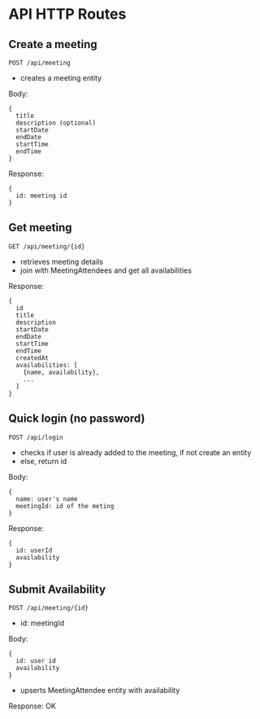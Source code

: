 # API HTTP Routes

## Create a meeting
`POST /api/meeting`

- creates a meeting entity

Body:
```
{
  title
  description (optional)
  startDate
  endDate
  startTime
  endTime
}
```

Response:
```
{
  id: meeting id
}
```

## Get meeting
`GET /api/meeting/{id}`

- retrieves meeting details
- join with MeetingAttendees and get all availabilities

Response:
```
{
  id
  title
  description
  startDate
  endDate
  startTime
  endTime
  createdAt
  availabilities: [
    {name, availability},
    ...
  ]
}
```

## Quick login (no password)
`POST /api/login`

- checks if user is already added to the meeting, if not create an entity
- else, return id

Body:
```
{
  name: user's name
  meetingId: id of the meting
}
```

Response:
```
{
  id: userId
  availability
}
```


## Submit Availability
`POST /api/meeting/{id}`
- id: meetingId

Body:
```
{
  id: user id
  availability
}
```

- upserts MeetingAttendee entity with availability

Response: OK